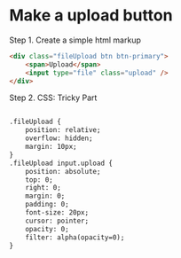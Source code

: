 Make a upload button
====================

Step 1. Create a simple html markup

```html
<div class="fileUpload btn btn-primary">
    <span>Upload</span>
    <input type="file" class="upload" />
</div>
```

Step 2. CSS: Tricky Part

```html

.fileUpload {
    position: relative;
    overflow: hidden;
    margin: 10px;
}
.fileUpload input.upload {
    position: absolute;
    top: 0;
    right: 0;
    margin: 0;
    padding: 0;
    font-size: 20px;
    cursor: pointer;
    opacity: 0;
    filter: alpha(opacity=0);
}

```